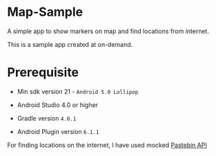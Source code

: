 # Map-Sample
A simple app to show markers on map and find locations from internet. 

This is a sample app created at on-demand.

# Prerequisite
- Min sdk version 21 - `Android 5.0 Lollipop`

- Android Studio 4.0 or higher

- Gradle version `4.0.1`

- Android Plugin version  `6.1.1`
  
For finding locations on the internet, I have used mocked [Pastebin API](https://pastebin.com/raw/SwFd1znM)
